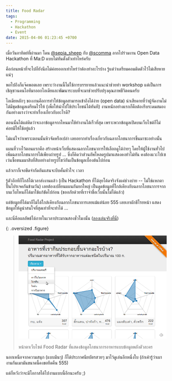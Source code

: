 ```yaml
---
title: Food Radar
tags:
  - Programming
  - Hackathon
  - Event
date: 2015-04-06 01:23:45 +0700
---
```


เมื่อวันอาทิตย์ที่ผ่านมา โดน [@sepia_sheep][] กับ [@scomma][] ลากไปร่วมงาน Open Data Hackathon ที่ Ma:D แบบไม่ทันตั้งตัวเท่าไหร่ครับ

คือก่อนหน้าที่จะไปก็ยังนึกไม่ค่อยออกเท่าไหร่ว่าต้องทำอะไรบ้าง รู้แต่ว่าเตรียมคอมติดตัวไว้ไม่เสียหายแน่ๆ

พอไปถึงก็แจ๊คพอตเลย เพราะว่างานนี้ไม่ใช้การบรรยายแล้วแนะนำช่วยทำ workshop แต่เป็นการเชิญชวนคนไอทีมาออกไอเดียและพัฒนาระบบที่จะมาช่วยปรับปรุงคุณภาพชีวิตคนครับ

ไอเดียหลักๆ ของงานคือการทำให้ข้อมูลสามารถเข้าถึงได้ง่าย (open data) น่าเสียดายที่ว่าผู้จัดงานไม่ได้มีชุดข้อมูลเตรียมไว้ให้ (เพื่อให้นำไปใช้ประโยชน์ได้ทันที) งานหนักอย่างแรกก็คือต้องรีบระดมสมองกันอย่างแรงว่าจะทำเรื่องเกี่ยวกับอะไรดี?

ตอนนั้นได้แต่คิดว่าจะเอาข้อมูลจากไหนมาใช้ทำงานได้เร็วที่สุด เพราะพวกข้อมูลเปิดบนเว็บไซต์ก็ไม่ค่อยมีให้ใช้อยู่แล้ว

ไม่แน่ใจว่าเพราะตอนนั้นหิวจัดหรือเปล่า เลยอยากทำเรื่องเกี่ยวกับฉลากโภชนาการขึ้นมาซะอย่างนั้น

แผนที่วางไว้ตอนแรกคือ สร้างหน้าเว็บที่แสดงฉลากโภชนาการให้เลือกดูได้ง่ายๆ โดยให้ผู้ใช้งานทั่วไปเพิ่มฉลากโภชนาการได้เพียงถ่ายรูป ... ซึ่งก็คิดว่าส่วนอัพโหลดรูปมาแสดงคงทำไม่ทัน คงต้องแวะไปเซเว่นซื้อขนมมาสิบยี่สิบอย่างถ่ายรูปโชว์กันเป็นข้อมูลเบื้องต้นไปก่อน

แล้วเราก็เจอขีดจำกัดอันแสนจะบีบคั้นหัวใจ: เวลา

รู้ตัวอีกทีก็ใกล้ได้เวลาส่งงานแล้ว (เป็น Hackathon ที่ได้ลุยโค้ดจริงจังแค่ช่วงบ่าย -- ไม่ใช่แหกตาปั่นโปรเจคกันข้ามวัน) เลยต้องเปลี่ยนแผนกันยกใหญ่ เป็นดูดข้อมูลที่ใกล้เคียงกับฉลากโภชนาการจากบนเว็บไหนก็ได้มาใช้แก้ขัดไปก่อน (ขออภัยด้วยที่เราจำชื่อเว็บนั้นไม่ได้แล้ว)

แต่ข้อมูลที่ได้มาก็ไม่ได้ใกล้เคียงกับฉลากโภชนาการเลยแม้แต่น้อย 555 เลยเอาผักชีโรยหน้า แสดงข้อมูลให้ดูน่าสนใจที่สุดเท่าที่จะทำได้ ...

และนี่คือผลลัพธ์ได้ภายในเวลาประมาณสองชั่วโมงนั้น ([ลองเล่นจริงที่นี่][live demo])

{: .oversized .figure}
> ![หน้าตาเว็บ Food Radar](/images/program/misc/foodradar.png)
>
> หน้าตาเว็บไซต์ Food Radar ที่แสดงข้อมูลโภชนาการอาหารแบบข้อมูลพลังตัวละคร

นอกเหนือจากความสนุก (แบบมึนๆ) ก็ได้ประกาศนียบัตรสวยๆ มาไว้ดูเล่นอีกหนึ่งใบ (ถ้าเค้ารู้ว่าเผางานกันเมามันขนาดนี้คงขอยึดคืน 555)

แต่ก็หวังว่าจะมีโอกาสได้ไปงานแบบนี้อีกนะครับ ;)


[@scomma]: //twitter.com/scomma
[@sepia_sheep]: //twitter.com/sepia_sheep

[live demo]: //scomma.github.io/foodradar
